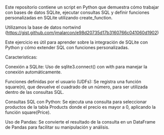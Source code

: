 Este repositorio contiene un script en Python que demuestra cómo trabajar con bases de datos SQLite, 
ejecutar consultas SQL y definir funciones personalizadas en SQLite utilizando create_function.

Utilizamos la base de datos nortwind (https://gist.github.com/jmalarcon/e98d20735d17b3160766c041060d1902)

Este ejercicio es útil para aprender sobre la integración de SQLite con Python y cómo extender SQL con funciones personalizadas.

Caracteristicas:

Conexión a SQLite: Uso de sqlite3.connect() con with para manejar la conexión automáticamente.

Funciones definidas por el usuario (UDFs): Se registra una función square(n), que devuelve el cuadrado de un número, para ser utilizada dentro de las consultas SQL.

Consultas SQL con Python: Se ejecuta una consulta para seleccionar productos de la tabla Products donde el precio es mayor a 0, aplicando la función square(Price).

Uso de Pandas: Se convierte el resultado de la consulta en un DataFrame de Pandas para facilitar su manipulación y análisis.